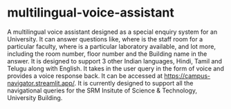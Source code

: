 # multilingual-voice-assistant
A multilingual voice assistant designed as a special enquiry system for an University. It can answer questions like, where is the staff room for a particular faculty, where is a particular laboratory available, and lot more, including the room number, floor number and the Building name in the answer. It is designed to support 3 other Indian languages, Hindi, Tamil and Telugu along with English. It takes in the user query in the form of voice and provides a voice response back. It can be accessed at https://campus-navigator.streamlit.app/. It is currently designed to support all the navigational queries for the SRM Insitute of Science & Technology, University Building.
